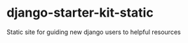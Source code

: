 django-starter-kit-static
=========================

Static site for guiding new django users to helpful resources